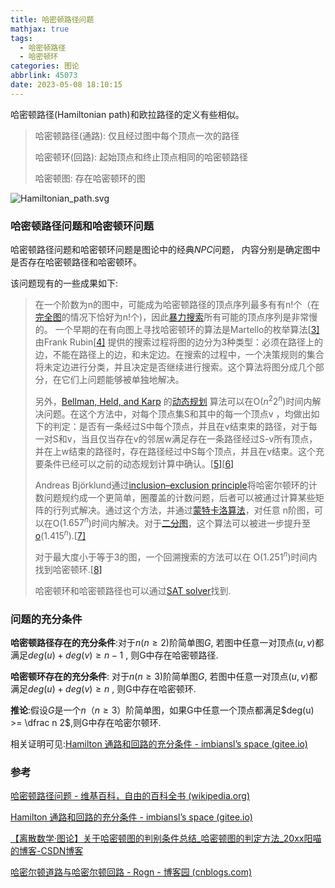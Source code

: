 ```yaml
---
title: 哈密顿路径问题
mathjax: true
tags:
  - 哈密顿路径
  - 哈密顿环
categories: 图论
abbrlink: 45073
date: 2023-05-08 18:10:15
---
```


哈密顿路径(Hamiltonian path)和欧拉路径的定义有些相似。

> 哈密顿路径(通路): 仅且经过图中每个顶点一次的路径
>
> 哈密顿环(回路): 起始顶点和终止顶点相同的哈密顿路径
>
> 哈密顿图: 存在哈密顿环的图

<!--more-->

![Hamiltonian_path.svg](https://trudbot-md-img.oss-cn-shanghai.aliyuncs.com/Hamiltonian_path.svg.png)

### 哈密顿路径问题和哈密顿环问题

哈密顿路径问题和哈密顿环问题是图论中的经典$NPC$问题， 内容分别是确定图中是否存在哈密顿路径和哈密顿环。

该问题现有的一些成果如下:

> 在一个阶数为n的图中，可能成为哈密顿路径的顶点序列最多有有n!个（在[完全图](https://zh.wikipedia.org/wiki/完全圖)的情况下恰好为n!个)，因此[暴力搜索](https://zh.wikipedia.org/wiki/暴力搜索)所有可能的顶点序列是非常慢的。 一个早期的在有向图上寻找哈密顿环的算法是Martello的枚举算法[[3\]](https://zh.wikipedia.org/wiki/哈密顿路径问题#cite_note-3) 由Frank Rubin[[4\]](https://zh.wikipedia.org/wiki/哈密顿路径问题#cite_note-4) 提供的搜索过程将图的边分为3种类型：必须在路径上的边，不能在路径上的边，和未定边。在搜索的过程中，一个决策规则的集合将未定边进行分类，并且决定是否继续进行搜索。这个算法将图分成几个部分，在它们上问题能够被单独地解决。
>
> 另外，[Bellman, Held, and Karp](https://zh.wikipedia.org/w/index.php?title=Held-Karp_algorithm&action=edit&redlink=1) 的[动态规划](https://zh.wikipedia.org/wiki/动态规划) 算法可以在O($n^2 2^n$)时间内解决问题。在这个方法中，对每个顶点集S和其中的每一个顶点v ，均做出如下的判定：是否有一条经过S中每个顶点，并且在v结束束的路径，对于每一对S和v，当且仅当存在v的邻居w满足存在一条路径经过S-v所有顶点，并在上w结束的路径时，存在路径经过中S每个顶点，并且在v结束。这个充要条件已经可以之前的动态规划计算中确认。[[5\]](https://zh.wikipedia.org/wiki/哈密顿路径问题#cite_note-5)[[6\]](https://zh.wikipedia.org/wiki/哈密顿路径问题#cite_note-6)
>
> Andreas Björklund通过[inclusion–exclusion principle](https://zh.wikipedia.org/w/index.php?title=Inclusion–exclusion_principle&action=edit&redlink=1)将哈密尔顿环的计数问题规约成一个更简单，圈覆盖的计数问题，后者可以被通过计算某些矩阵的行列式解决。通过这个方法，并通过[蒙特卡洛算法](https://zh.wikipedia.org/wiki/蒙特卡洛算法)，对任意 n阶图，可以在O($1.657^n$)时间内解决。对于[二分图](https://zh.wikipedia.org/wiki/二分图)，这个算法可以被进一步提升至[o](https://zh.wikipedia.org/w/index.php?title=Big_O_notation&action=edit&redlink=1)($1.415^n$).[[7\]](https://zh.wikipedia.org/wiki/哈密顿路径问题#cite_note-7)
>
> 对于最大度小于等于3的图，一个回溯搜索的方法可以在 O($1.251^n$)时间内找到哈密顿环.[[8\]](https://zh.wikipedia.org/wiki/哈密顿路径问题#cite_note-8)
>
> 哈密顿环和哈密顿路径也可以通过[SAT solver](https://zh.wikipedia.org/w/index.php?title=SAT_solver&action=edit&redlink=1)找到.

### 问题的充分条件

**哈密顿路径存在的充分条件**:对于$n(n \geq 2)$阶简单图$G$, 若图中任意一对顶点$(u, v)$都满足$deg(u) + deg(v) \geq n-1$ , 则G中存在哈密顿路径.

**哈密顿环存在的充分条件**: 对于$n(n \geq 3)$阶简单图$G$, 若图中任意一对顶点$(u, v)$都满足$deg(u) + deg(v) \geq n$ , 则G中存在哈密顿环.

**推论**:假设$G$是一个$n（n\geq3）$阶简单图，如果G中任意一个顶点都满足$deg(u) >= \dfrac n 2$,则G中存在哈密尔顿环.

相关证明可见:[Hamilton 通路和回路的充分条件 - imbiansl’s space (gitee.io)](https://imbiansl.gitee.io/posts/2020/06/02/hamilton-path-and-circuit/)

### 参考

[哈密顿路径问题 - 维基百科，自由的百科全书 (wikipedia.org)](https://zh.wikipedia.org/wiki/哈密顿路径问题)

[Hamilton 通路和回路的充分条件 - imbiansl’s space (gitee.io)](https://imbiansl.gitee.io/posts/2020/06/02/hamilton-path-and-circuit/)

[【离散数学·图论】关于哈密顿图的判别条件总结_哈密顿图的判定方法_20xx阳喵的博客-CSDN博客](https://blog.csdn.net/weixin_61792975/article/details/124758307)

[哈密尔顿道路与哈密尔顿回路 - Rogn - 博客园 (cnblogs.com)](https://www.cnblogs.com/lfri/p/9926639.html)